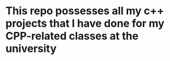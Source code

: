# This repo possesses all my c++ projects that I have done for my CPP-related classes at the university 
